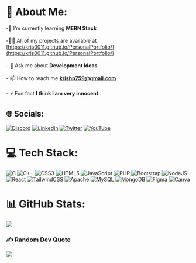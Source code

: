# 💫 About Me:
-🌱 I’m currently learning **MERN Stack**<br><br>-👨‍💻 All of my projects are available at [https://kris0011.github.io/PersonalPortfolio/](https://kris0011.github.io/PersonalPortfolio/)<br><br>- 💬 Ask me about **Development Ideas**<br><br>- 📫 How to reach me **krishp759@gmail.com**<br><br>- ⚡ Fun fact **I think I am very innocent.**


## 🌐 Socials:
[![Discord](https://img.shields.io/badge/Discord-%237289DA.svg?logo=discord&logoColor=white)](https://discord.gg/684004012210651146) [![LinkedIn](https://img.shields.io/badge/LinkedIn-%230077B5.svg?logo=linkedin&logoColor=white)](https://linkedin.com/in/kris-patel-985158250/) [![Twitter](https://img.shields.io/badge/Twitter-%231DA1F2.svg?logo=Twitter&logoColor=white)](https://twitter.com/Kris__Logan) [![YouTube](https://img.shields.io/badge/YouTube-%23FF0000.svg?logo=YouTube&logoColor=white)](https://youtube.com/@krisgenics4404) 

# 💻 Tech Stack:
![C](https://img.shields.io/badge/c-%2300599C.svg?style=for-the-badge&logo=c&logoColor=white) ![C++](https://img.shields.io/badge/c++-%2300599C.svg?style=for-the-badge&logo=c%2B%2B&logoColor=white) ![CSS3](https://img.shields.io/badge/css3-%231572B6.svg?style=for-the-badge&logo=css3&logoColor=white) ![HTML5](https://img.shields.io/badge/html5-%23E34F26.svg?style=for-the-badge&logo=html5&logoColor=white) ![JavaScript](https://img.shields.io/badge/javascript-%23323330.svg?style=for-the-badge&logo=javascript&logoColor=%23F7DF1E) ![PHP](https://img.shields.io/badge/php-%23777BB4.svg?style=for-the-badge&logo=php&logoColor=white) ![Bootstrap](https://img.shields.io/badge/bootstrap-%23563D7C.svg?style=for-the-badge&logo=bootstrap&logoColor=white) ![NodeJS](https://img.shields.io/badge/node.js-6DA55F?style=for-the-badge&logo=node.js&logoColor=white) ![React](https://img.shields.io/badge/react-%2320232a.svg?style=for-the-badge&logo=react&logoColor=%2361DAFB) ![TailwindCSS](https://img.shields.io/badge/tailwindcss-%2338B2AC.svg?style=for-the-badge&logo=tailwind-css&logoColor=white) ![Apache](https://img.shields.io/badge/apache-%23D42029.svg?style=for-the-badge&logo=apache&logoColor=white) ![MySQL](https://img.shields.io/badge/mysql-%2300f.svg?style=for-the-badge&logo=mysql&logoColor=white) ![MongoDB](https://img.shields.io/badge/MongoDB-%234ea94b.svg?style=for-the-badge&logo=mongodb&logoColor=white) 	![Figma](https://img.shields.io/badge/figma-%23F24E1E.svg?style=for-the-badge&logo=figma&logoColor=white) ![Canva](https://img.shields.io/badge/Canva-%2300C4CC.svg?style=for-the-badge&logo=Canva&logoColor=white)
# 📊 GitHub Stats:
<!-- ![](https://github-readme-stats.vercel.app/api?username=Kris0011&theme=monokai&hide_border=false&include_all_commits=false&count_private=false)<br/> -->
![](https://github-readme-streak-stats.herokuapp.com/?user=Kris0011&theme=monokai&hide_border=false)<br/>
<!-- ![](https://github-readme-stats.vercel.app/api/top-langs/?username=Kris0011&theme=monokai&hide_border=false&include_all_commits=false&count_private=false&layout=compact) -->

### ✍️ Random Dev Quote
![](https://quotes-github-readme.vercel.app/api?type=horizontal&theme=radical)


<!-- Proudly created with GPRM ( https://gprm.itsvg.in ) -->
